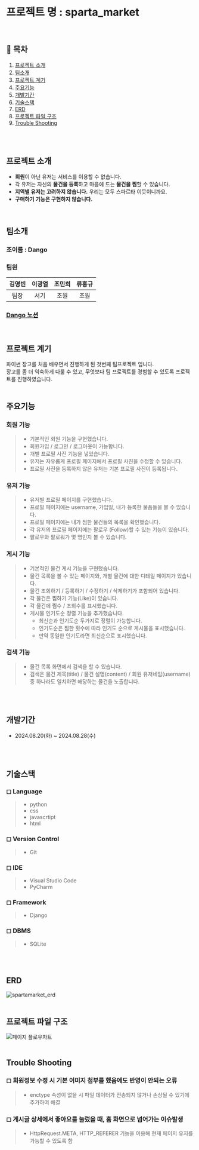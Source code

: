 # 프로젝트 명 : sparta_market
<br>


## 📖 목차
1. [프로젝트 소개](#프로젝트-소개)
2. [팀소개](#팀소개)
3. [프로젝트 계기](#프로젝트-계기)
4. [주요기능](#주요기능)
5. [개발기간](#개발기간)
6. [기술스택](#기술스택)
7. [ERD](#ERD)
8. [프로젝트 파일 구조](#프로젝트-파일-구조)
9. [Trouble Shooting](#trouble-shooting)

<br>
<br>

## 프로젝트 소개
- **회원**이 아닌 유저는 서비스를 이용할 수 없습니다.
- 각 유저는 자신의 **물건을 등록**하고 마음에 드는 **물건을 찜**할 수 있습니다.
- **지역별 유저는 고려하지 않습니다.** 우리는 모두 스파르타 이웃이니까요.
- **구매하기 기능은 구현하지 않습니다.**
<br>


## 팀소개
### 조이름 : Dango
### 팀원 
|김영빈|이광열|조민희|류홍규|
|:---:|:---:|:---:|:---:|
|팀장|서기|조원|조원|
### [Dango 노션](https://www.notion.so/teamsparta/3473d4ce9d3142ac815c5c989c97545c)

<br>


## 프로젝트 계기

파이썬 장고를 처음 배우면서 진행하게 된 첫번째 팀프로젝트 입니다. <br>
장고를 좀 더 익숙하게 다룰 수 있고, 무엇보다 팀 프로젝트를 경험할 수 있도록 프로젝트를 진행하였습니다.
<br>
<br>


## 주요기능
### 회원 기능

> * 기본적인 회원 기능을 구현했습니다.
> * 회원가입 / 로그인 / 로그아웃이 가능합니다.
> * 개별 프로필 사진 기능을 넣었습니다.
> * 유저는 자유롭게 프로필 페이지에서 프로필 사진을 수정할 수 있습니다.
> * 프로필 사진을 등록하지 않은 유저는 기본 프로필 사진이 등록됩니다.


### 유저 기능

> * 유저별 프로필 페이지를 구현했습니다.
> * 프로필 페이지에는 username, 가입일, 내가 등록한 물품들을 볼 수 있습니다.
> * 프로필 페이지에는 내가 찜한 물건들의 목록을 확인했습니다.
> * 각 유저의 프로필 페이지에는 팔로우 (Follow)할 수 있는 기능이 있습니다.
> * 팔로우와 팔로워가 몇 명인지 볼 수 있습니다.


### 게시 기능

> * 기본적인 물건 게시 기능을 구현했습니다.
> * 물건 목록을 볼 수 있는 페이지와, 개별 물건에 대한 디테일 페이지가 있습니다.
> * 물건 조회하기 / 등록하기 / 수정하기 / 삭제하기가 포함되어 있습니다.
> * 각 물건은 찜하기 기능(Like)이 있습니다.
> * 각 물건에 찜수 / 조회수를 표시했습니다.
> * 게시물 인기도순 정렬 기능을 추가했습니다.
>   - 최신순과 인기도순 두가지로 정렬이 가능합니다.
>   - 인기도순은 찜한 횟수에 따라 인기도 순으로 게시물을 표시했습니다.
>   - 만약 동일한 인기도라면 최신순으로 표시했습니다.


### 검색 기능

> * 물건 목록 화면에서 검색을 할 수 있습니다.
> * 검색은 물건 제목(title) / 물건 설명(content) / 회원 유저네임(username) 중 하나라도 일치하면 해당하는 물건을 노출합니다.
<br>
<br>


## 개발기간
- 2024.08.20(화) ~ 2024.08.28(수)
<br>
<br>


## 기술스택
### ◻ Language
> * python
> * css
> * javascrtipt
> * html
### ◻ Version Control
> * Git
### ◻ IDE
> * Visual Studio Code
> * PyCharm
### ◻ Framework
> * Django
### ◻ DBMS
> * SQLite
<br>
<br>


## ERD
![spartamarket_erd](https://github.com/user-attachments/assets/81d53f4e-e40a-4054-8d69-1919a15efa00)
<br>
<br>


## 프로젝트 파일 구조
![페이지 플로우차트](https://github.com/user-attachments/assets/681dcb45-e1bc-43e9-ac99-1c9a5b7e07e8)
<br>
<br>


## Trouble Shooting
### ◻ 회원정보 수정 시 기본 이미지 첨부를 했음에도 반영이 안되는 오류
> * enctype 속성이 없을 시 파일 데이터가 전송되지 않거나 손상될 수 있기에 추가하여 해결
### ◻ 게시글 상세에서 좋아요를 눌렀을 때, 홈 화면으로 넘어가는 이슈발생
> * HttpRequest.META, HTTP_REFERER 기능을 이용해 현재 페이지 유지를 가능할 수 있도록 함
